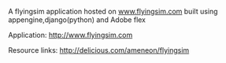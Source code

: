 A flyingsim application hosted on www.flyingsim.com built using appengine,django(python) and Adobe flex

Application: http://www.flyingsim.com

Resource links: http://delicious.com/ameneon/flyingsim